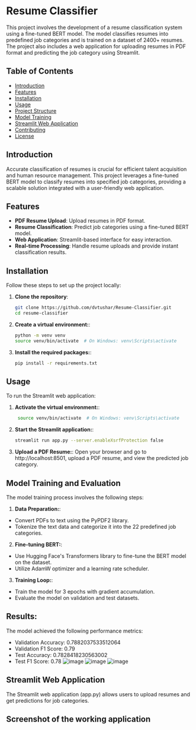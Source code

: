 # Resume Classifier

This project involves the development of a resume classification system using a fine-tuned BERT model. The model classifies resumes into predefined job categories and is trained on a dataset of 2400+ resumes. The project also includes a web application for uploading resumes in PDF format and predicting the job category using Streamlit.

## Table of Contents
- [Introduction](#introduction)
- [Features](#features)
- [Installation](#installation)
- [Usage](#usage)
- [Project Structure](#project-structure)
- [Model Training](#model-training)
- [Streamlit Web Application](#streamlit-web-application)
- [Contributing](#contributing)
- [License](#license)

## Introduction

Accurate classification of resumes is crucial for efficient talent acquisition and human resource management. This project leverages a fine-tuned BERT model to classify resumes into specified job categories, providing a scalable solution integrated with a user-friendly web application.

## Features

- **PDF Resume Upload**: Upload resumes in PDF format.
- **Resume Classification**: Predict job categories using a fine-tuned BERT model.
- **Web Application**: Streamlit-based interface for easy interaction.
- **Real-time Processing**: Handle resume uploads and provide instant classification results.

## Installation

Follow these steps to set up the project locally:

1. **Clone the repository**:
   ```bash
   git clone https://github.com/dvtushar/Resume-Classifier.git
   cd resume-classifier
2. **Create a virtual environment:**:
    ```bash
    python -m venv venv
   source venv/bin/activate  # On Windows: venv\Scripts\activate
3. **Install the required packages:**:
     ```bash
    pip install -r requirements.txt

## Usage
To run the Streamlit web application:

1. **Activate the virtual environment:**:
   ```bash
    source venv/bin/activate  # On Windows: venv\Scripts\activate
2. **Start the Streamlit application:**:
   ```bash
   streamlit run app.py --server.enableXsrfProtection false
3. **Upload a PDF Resume:**:
   Open your browser and go to http://localhost:8501, upload a PDF resume, and view the predicted job category.

## Model Training and Evaluation

The model training process involves the following steps:
1. **Data Preparation:**:
- Convert PDFs to text using the PyPDF2 library.
- Tokenize the text data and categorize it into the 22 predefined job categories.
2. **Fine-tuning BERT:**:
- Use Hugging Face's Transformers library to fine-tune the BERT model on the dataset.
- Utilize AdamW optimizer and a learning rate scheduler.
3. **Training Loop:**:
- Train the model for 3 epochs with gradient accumulation.
- Evaluate the model on validation and test datasets.

## Results:
The model achieved the following performance metrics:
- Validation Accuracy: 0.7882037533512064
- Validation F1 Score: 0.79
- Test Accuracy: 0.7828418230563002
- Test F1 Score:  0.78
  ![image](https://github.com/user-attachments/assets/13d199a1-ca45-4339-bcf1-b819b43bd59a)
  ![image](https://github.com/user-attachments/assets/3ed70b1d-d13c-4340-bf09-0efe33d4cdcf)
  ![image](https://github.com/user-attachments/assets/6235fe0f-c2ac-4d3a-991e-864849e9ee40)





## Streamlit Web Application
The Streamlit web application (app.py) allows users to upload resumes and get predictions for job categories.

## Screenshot of the working application


